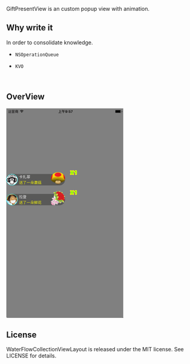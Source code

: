 GiftPresentView is an custom popup view with animation.



## Why write it

In order to consolidate knowledge.

- `NSOperationQueue`

- `KVO`

  ​

## OverView

![gift](gift.gif)





## License

WaterFlowCollectionViewLayout is released under the MIT license. See LICENSE for details.